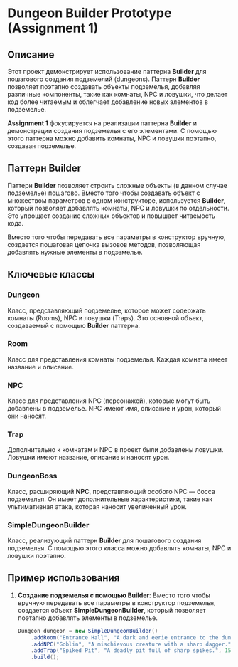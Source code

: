 # Dungeon Builder Prototype (Assignment 1)

## Описание

Этот проект демонстрирует использование паттерна **Builder** для пошагового создания подземелий (dungeons). Паттерн **Builder** позволяет поэтапно создавать объекты подземелья, добавляя различные компоненты, такие как комнаты, NPC и ловушки, что делает код более читаемым и облегчает добавление новых элементов в подземелье.

**Assignment 1** фокусируется на реализации паттерна **Builder** и демонстрации создания подземелья с его элементами. С помощью этого паттерна можно добавить комнаты, NPC и ловушки поэтапно, создавая подземелье.

## Паттерн Builder

Паттерн **Builder** позволяет строить сложные объекты (в данном случае подземелье) пошагово. Вместо того чтобы создавать объект с множеством параметров в одном конструкторе, используется **Builder**, который позволяет добавлять комнаты, NPC и ловушки по отдельности. Это упрощает создание сложных объектов и повышает читаемость кода.

Вместо того чтобы передавать все параметры в конструктор вручную, создается пошаговая цепочка вызовов методов, позволяющая добавлять нужные элементы в подземелье.

## Ключевые классы

### **Dungeon**

Класс, представляющий подземелье, которое может содержать комнаты (Rooms), NPC и ловушки (Traps). Это основной объект, создаваемый с помощью **Builder** паттерна.

### **Room**

Класс для представления комнаты подземелья. Каждая комната имеет название и описание.

### **NPC**

Класс для представления NPC (персонажей), которые могут быть добавлены в подземелье. NPC имеют имя, описание и урон, который они наносят.

### **Trap**

Дополнительно к комнатам и NPC в проект были добавлены ловушки. Ловушки имеют название, описание и наносят урон.

### **DungeonBoss**

Класс, расширяющий **NPC**, представляющий особого NPC — босса подземелья. Он имеет дополнительные характеристики, такие как ультимативная атака, которая наносит увеличенный урон.

### **SimpleDungeonBuilder**

Класс, реализующий паттерн **Builder** для пошагового создания подземелья. С помощью этого класса можно добавлять комнаты, NPC и ловушки поэтапно.

## Пример использования

1. **Создание подземелья с помощью Builder**:
   Вместо того чтобы вручную передавать все параметры в конструктор подземелья, создается объект **SimpleDungeonBuilder**, который позволяет поэтапно добавлять элементы в подземелье.

   ```java
   Dungeon dungeon = new SimpleDungeonBuilder()
       .addRoom("Entrance Hall", "A dark and eerie entrance to the dungeon.")
       .addNPC("Goblin", "A mischievous creature with a sharp dagger.", 5)
       .addTrap("Spiked Pit", "A deadly pit full of sharp spikes.", 15)
       .build();
